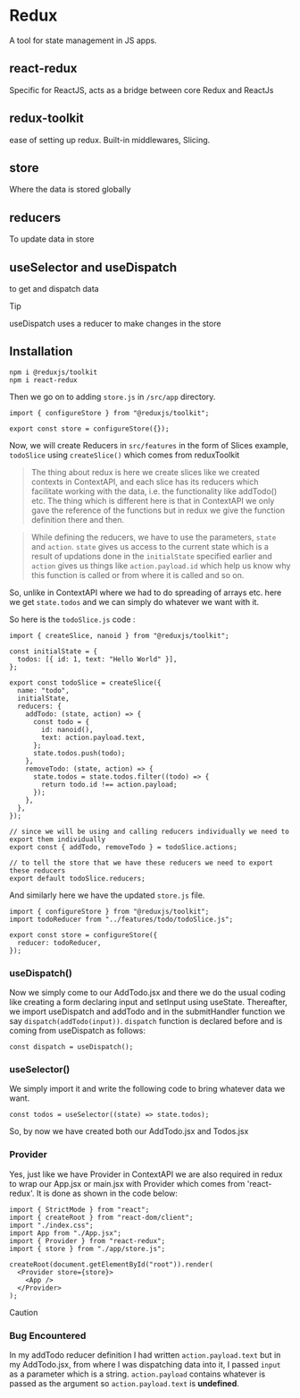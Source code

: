 # Redux

A tool for state management in JS apps.

## react-redux

Specific for ReactJS, acts as a bridge between core Redux and ReactJs

## redux-toolkit

ease of setting up redux. Built-in middlewares, Slicing.

## store

Where the data is stored globally

## reducers

To update data in store

## useSelector and useDispatch

to get and dispatch data

> [!TIP]
> useDispatch uses a reducer to make changes in the store

## Installation

```
npm i @reduxjs/toolkit
npm i react-redux
```

Then we go on to adding `store.js` in `/src/app` directory.

```
import { configureStore } from "@reduxjs/toolkit";

export const store = configureStore({});
```

Now, we will create Reducers in `src/features` in the form of Slices example, `todoSlice` using `createSlice()` which comes from reduxToolkit

> The thing about redux is here we create slices like we created contexts in ContextAPI, and each slice has its reducers which facilitate working with the data, i.e. the functionality like addTodo() etc. The thing which is different here is that in ContextAPI we only gave the reference of the functions but in redux we give the function definition there and then.

> While defining the reducers, we have to use the parameters, `state` and `action`. `state` gives us access to the current state which is a result of updations done in the `initialState` specified earlier and `action` gives us things like `action.payload.id` which help us know why this function is called or from where it is called and so on.

So, unlike in ContextAPI where we had to do spreading of arrays etc. here we get `state.todos` and we can simply do whatever we want with it.

So here is the `todoSlice.js` code :

```
import { createSlice, nanoid } from "@reduxjs/toolkit";

const initialState = {
  todos: [{ id: 1, text: "Hello World" }],
};

export const todoSlice = createSlice({
  name: "todo",
  initialState,
  reducers: {
    addTodo: (state, action) => {
      const todo = {
        id: nanoid(),
        text: action.payload.text,
      };
      state.todos.push(todo);
    },
    removeTodo: (state, action) => {
      state.todos = state.todos.filter((todo) => {
        return todo.id !== action.payload;
      });
    },
  },
});

// since we will be using and calling reducers individually we need to export them individually
export const { addTodo, removeTodo } = todoSlice.actions;

// to tell the store that we have these reducers we need to export these reducers
export default todoSlice.reducers;

```

And similarly here we have the updated `store.js` file.

```
import { configureStore } from "@reduxjs/toolkit";
import todoReducer from "../features/todo/todoSlice.js";

export const store = configureStore({
  reducer: todoReducer,
});
```

### useDispatch()

Now we simply come to our AddTodo.jsx and there we do the usual coding like creating a form declaring input and setInput using useState. Thereafter, we import useDispatch and addTodo and in the submitHandler function we say `dispatch(addTodo(input))`. `dispatch` function is declared before and is coming from useDispatch as follows:

```
const dispatch = useDispatch();
```

### useSelector()

We simply import it and write the following code to bring whatever data we want.

```
const todos = useSelector((state) => state.todos);
```

So, by now we have created both our AddTodo.jsx and Todos.jsx

### Provider

Yes, just like we have Provider in ContextAPI we are also required in redux to wrap our App.jsx or main.jsx with Provider which comes from 'react-redux'. It is done as shown in the code below:

```
import { StrictMode } from "react";
import { createRoot } from "react-dom/client";
import "./index.css";
import App from "./App.jsx";
import { Provider } from "react-redux";
import { store } from "./app/store.js";

createRoot(document.getElementById("root")).render(
  <Provider store={store}>
    <App />
  </Provider>
);
```

> [!CAUTION]
>
> ### Bug Encountered
>
> In my addTodo reducer definition I had written `action.payload.text` but in my AddTodo.jsx, from where I was dispatching data into it, I passed `input` as a parameter which is a string. `action.payload` contains whatever is passed as the argument so `action.payload.text` is **undefined**.
